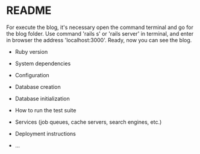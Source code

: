 # README

For execute the blog, it's necessary open the command terminal and go for the blog folder. 
Use command 'rails s' or 'rails server' in terminal, and enter in browser the address 'localhost:3000'. 
Ready, now you can see the blog.

* Ruby version

* System dependencies

* Configuration

* Database creation

* Database initialization

* How to run the test suite

* Services (job queues, cache servers, search engines, etc.)

* Deployment instructions

* ...
